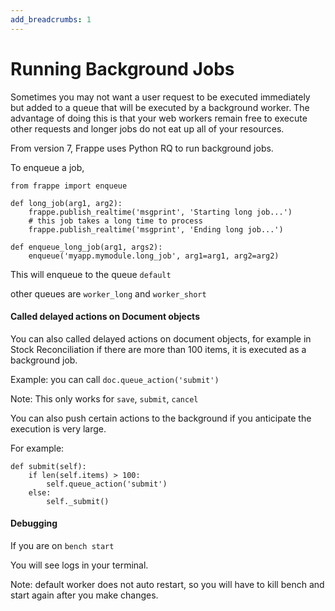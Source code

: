 ```yaml
---
add_breadcrumbs: 1
---
```

# Running Background Jobs

Sometimes you may not want a user request to be executed immediately but added to a queue that will be executed by a background worker. The advantage of doing this is that your web workers remain free to execute other requests and longer jobs do not eat up all of your resources.

From version 7, Frappe uses Python RQ to run background jobs.

To enqueue a job,

	from frappe import enqueue

	def long_job(arg1, arg2):
		frappe.publish_realtime('msgprint', 'Starting long job...')
		# this job takes a long time to process
		frappe.publish_realtime('msgprint', 'Ending long job...')

	def enqueue_long_job(arg1, args2):
		enqueue('myapp.mymodule.long_job', arg1=arg1, arg2=arg2)

This will enqueue to the queue `default`

other queues are `worker_long` and `worker_short`

#### Called delayed actions on Document objects

You can also called delayed actions on document objects, for example in Stock Reconciliation if there are more than 100 items, it is executed as a background job.

Example: you can call `doc.queue_action('submit')`

Note: This only works for `save`, `submit`, `cancel`

You can also push certain actions to the background if you anticipate the execution is very large.

For example:

	def submit(self):
		if len(self.items) > 100:
			self.queue_action('submit')
		else:
			self._submit()

#### Debugging

If you are on `bench start`

You will see logs in your terminal.

Note: default worker does not auto restart, so you will have to kill bench and start again after you make changes.
